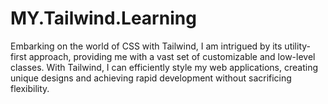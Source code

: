 # MY.Tailwind.Learning
Embarking on the world of CSS with Tailwind, I am intrigued by its utility-first approach, providing me with a vast set of customizable and low-level classes. With Tailwind, I can efficiently style my web applications, creating unique designs and achieving rapid development without sacrificing flexibility.
